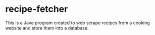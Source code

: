 # recipe-fetcher

This is a Java program created to web scrape recipes from a cooking website and store them into a database.
